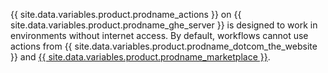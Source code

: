 {{ site.data.variables.product.prodname_actions }} on {{ site.data.variables.product.prodname_ghe_server }} is designed to work in environments without internet access. By default, workflows cannot use actions from {{ site.data.variables.product.prodname_dotcom_the_website }} and [{{ site.data.variables.product.prodname_marketplace }}](https://github.com/marketplace?type=actions).
